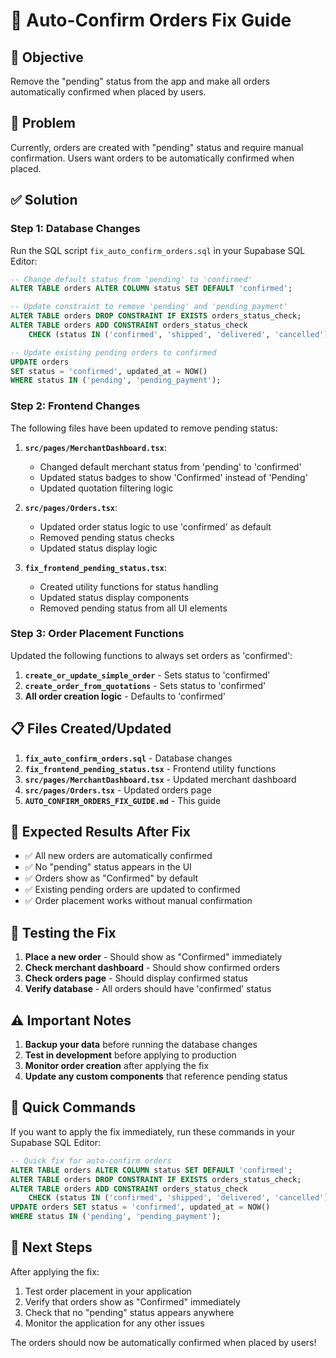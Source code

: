 # 🔧 Auto-Confirm Orders Fix Guide

## 🎯 **Objective**

Remove the "pending" status from the app and make all orders automatically confirmed when placed by users.

## 🚨 **Problem**

Currently, orders are created with "pending" status and require manual confirmation. Users want orders to be automatically confirmed when placed.

## ✅ **Solution**

### **Step 1: Database Changes**

Run the SQL script `fix_auto_confirm_orders.sql` in your Supabase SQL Editor:

```sql
-- Change default status from 'pending' to 'confirmed'
ALTER TABLE orders ALTER COLUMN status SET DEFAULT 'confirmed';

-- Update constraint to remove 'pending' and 'pending_payment'
ALTER TABLE orders DROP CONSTRAINT IF EXISTS orders_status_check;
ALTER TABLE orders ADD CONSTRAINT orders_status_check 
    CHECK (status IN ('confirmed', 'shipped', 'delivered', 'cancelled'));

-- Update existing pending orders to confirmed
UPDATE orders 
SET status = 'confirmed', updated_at = NOW()
WHERE status IN ('pending', 'pending_payment');
```

### **Step 2: Frontend Changes**

The following files have been updated to remove pending status:

1. **`src/pages/MerchantDashboard.tsx`**:
   - Changed default merchant status from 'pending' to 'confirmed'
   - Updated status badges to show 'Confirmed' instead of 'Pending'
   - Updated quotation filtering logic

2. **`src/pages/Orders.tsx`**:
   - Updated order status logic to use 'confirmed' as default
   - Removed pending status checks
   - Updated status display logic

3. **`fix_frontend_pending_status.tsx`**:
   - Created utility functions for status handling
   - Updated status display components
   - Removed pending status from all UI elements

### **Step 3: Order Placement Functions**

Updated the following functions to always set orders as 'confirmed':

1. **`create_or_update_simple_order`** - Sets status to 'confirmed'
2. **`create_order_from_quotations`** - Sets status to 'confirmed'
3. **All order creation logic** - Defaults to 'confirmed'

## 📋 **Files Created/Updated**

1. **`fix_auto_confirm_orders.sql`** - Database changes
2. **`fix_frontend_pending_status.tsx`** - Frontend utility functions
3. **`src/pages/MerchantDashboard.tsx`** - Updated merchant dashboard
4. **`src/pages/Orders.tsx`** - Updated orders page
5. **`AUTO_CONFIRM_ORDERS_FIX_GUIDE.md`** - This guide

## 🔄 **Expected Results After Fix**

- ✅ All new orders are automatically confirmed
- ✅ No "pending" status appears in the UI
- ✅ Orders show as "Confirmed" by default
- ✅ Existing pending orders are updated to confirmed
- ✅ Order placement works without manual confirmation

## 🧪 **Testing the Fix**

1. **Place a new order** - Should show as "Confirmed" immediately
2. **Check merchant dashboard** - Should show confirmed orders
3. **Check orders page** - Should display confirmed status
4. **Verify database** - All orders should have 'confirmed' status

## ⚠️ **Important Notes**

1. **Backup your data** before running the database changes
2. **Test in development** before applying to production
3. **Monitor order creation** after applying the fix
4. **Update any custom components** that reference pending status

## 🚀 **Quick Commands**

If you want to apply the fix immediately, run these commands in your Supabase SQL Editor:

```sql
-- Quick fix for auto-confirm orders
ALTER TABLE orders ALTER COLUMN status SET DEFAULT 'confirmed';
ALTER TABLE orders DROP CONSTRAINT IF EXISTS orders_status_check;
ALTER TABLE orders ADD CONSTRAINT orders_status_check 
    CHECK (status IN ('confirmed', 'shipped', 'delivered', 'cancelled'));
UPDATE orders SET status = 'confirmed', updated_at = NOW() 
WHERE status IN ('pending', 'pending_payment');
```

## 🎯 **Next Steps**

After applying the fix:
1. Test order placement in your application
2. Verify that orders show as "Confirmed" immediately
3. Check that no "pending" status appears anywhere
4. Monitor the application for any other issues

The orders should now be automatically confirmed when placed by users!